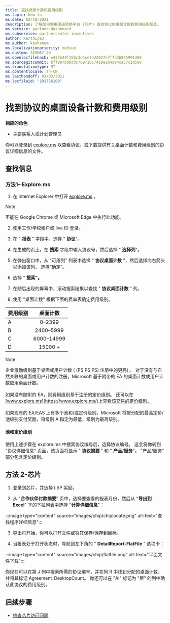 ```yaml
---
title: 查找桌面计数和费用级别
ms.topic: how-to
ms.date: 02/18/2021
description: 了解如何使用渠道奖励平台 (芯片) 查找协议的桌面计数和费用级别信息。
ms.service: partner-dashboard
ms.subservice: partnercenter-incentives
author: Karthic83
ms.author: kashanum
ms.localizationpriority: medium
ms.custom: SEOMAY.20
ms.openlocfilehash: e433b44f158c3e4cefe22027e7f7d3b845991308
ms.sourcegitcommit: bff907bdbddc769716c7418a2b4a94ca37c2d590
ms.translationtype: MT
ms.contentlocale: zh-CN
ms.lasthandoff: 03/03/2021
ms.locfileid: "101756109"
---
```

# <a name="locate-the-desktop-count-and-fee-level-for-an-agreement"></a>找到协议的桌面设备计数和费用级别

**相应的角色**

- 主要联系人或计划管理员

你可以登录到 [explore.ms](https://www.explore.ms/) 以查看协议，或下载提供有关桌面计数和费用级别的协议详细信息的文件。

## <a name="to-locate-the-information"></a>查找信息

### <a name="method-1--explorems"></a>方法1– Explore.ms

1. 在 Internet Explorer 中打开 [explore.ms](https://www.explore.ms/) 。 

>[!Note]
>不能在 Google Chrome 或 Microsoft Edge 中执行此功能。

2. 使用工作/学校帐户或 live ID 登录。  

3. 在 " **报表** " 字段中，选择 " **协议**"。

4. 在生成的页上，在 **搜索** 字段中输入协议号，然后选择 " **选择列**"。

5. 在弹出窗口中，从 "可用列" 列表中选择 " **协议桌面计数** "，然后选择向右箭头以添加该列。 选择“确定”。

6. 选择 " **搜索"。**

7. 在随后出现的屏幕中，滚动搜索结果以查找 " **协议桌面计数** " 列。 

8. 使用 "桌面计数" 根据下面的费率表确定费用级别。  

| 费用级别 | 桌面计数 |
| ------ | :-----------: |
|  A | 0–2399    |
|  B | 2400–5999    |
|  C | 6000–14999    |
|  D | 15000 +   |

>[!NOTE]
>企业激励级别基于桌面或用户计数 ( (PS PS PS) 注册中的更高) 。 对于没有与自然关联的桌面或用户计数的注册，Microsoft 基于附带的 EA 的桌面计数或用户计数应用桌面计数。 <br><br>如果没有随附的 EA，则费用级别基于注册的定价级别。 还可以在 [www.explore.ms](https://www.explore.ms/)上查看该交易的定价级别。 <br><br>如果现有的 EA/EAS 上有多个池和/或定价级别，Microsoft 将按分配的最高定价/池级别支付奖励，将级别 A 指定为最低，级别为最高级别。

#### <a name="pool-and-pricing-levels"></a>池和定价级别

使用上述步骤在 explore.ms 中搜索协议编号后，选择协议编号。 这会将你转到 "协议详细信息" 页面，该页面将显示 " **协议摘要** " 和 " **产品/服务**"。 "产品/服务" 部分包含定价级别。

## <a name="method-2---chip"></a>方法 2-芯片

1. 登录到芯片，并选择 LSP 奖励。

2. 从 "**合作伙伴付款摘要**" 页中，选择要查看的报表月份，然后从 "**导出到 Excel**" 下的下拉列表中选择 "**计算详细信息**"：

:::image type="content" source="images/chip/chiplocate.png" alt-text="查找程序详细信息":::

3. 导出将开始，你可以打开文件或将其保存/保存到目标。

4. 当报表处于打开状态时，导航到左下角的 " **DetailReport-FlatFile** " 选项卡：

:::image type="content" source="images/chip/flatfile.png" alt-text="平面文件下载":::

你现在可以在第 J 列中搜索所需的协议编号，并在列 R 中找到分配的桌面计数，并将其标记 Agreement_DesktopCount。 你还可以在 "AI" 标记为 "层" 的列中确认此协议的费用级别。

## <a name="next-steps"></a>后续步骤

- [排查芯片访问问题](chip-access-trouble.md)
